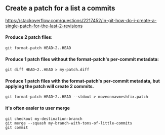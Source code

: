 
## Create a patch for a list a commits

https://stackoverflow.com/questions/2217452/in-git-how-do-i-create-a-single-patch-for-the-last-2-revisions

#### Produce 2 patch files:
```git format-patch HEAD~2..HEAD```

#### Produce 1 patch files without the format-patch's per-commit metadata:
```git diff HEAD~2..HEAD > my-patch.diff```

#### Produce 1 patch files with the format-patch's per-commit metadata, but applying the patch will create 2 commits.
```git format-patch HEAD~2..HEAD --stdout > moveonnavmeshfix.patch```

#### it's often easier to user merge
```
git checkout my-destination-branch
git merge --squash my-branch-with-tons-of-little-commits
git commit
```
